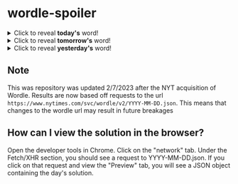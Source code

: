 # wordle-spoiler

<details>
  <summary>Click to reveal <b>today's</b> word!</summary>
  <br>
  <b> beset </b>
</details>

<details>
  <summary>Click to reveal <b>tomorrow's</b> word!</summary>
  <br>
  <b> bread </b>
</details>

<details>
  <summary>Click to reveal <b>yesterday's</b> word!</summary>
  <br>
  <b> hurry </b>
</details>

## Note
This was repository was updated 2/7/2023 after the NYT acquisition of Wordle. Results are now based off requests to the url `https://www.nytimes.com/svc/wordle/v2/YYYY-MM-DD.json`. This means that changes to the wordle url may result in future breakages

## How can I view the solution in the browser?
Open the developer tools in Chrome. Click on the "network" tab. Under the Fetch/XHR section, you should see a request to YYYY-MM-DD.json. If you click on that request and view the "Preview" tab, you will see a JSON object containing the day's solution.
